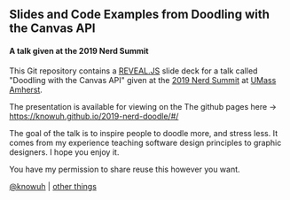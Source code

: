 
## Slides and Code Examples from Doodling with the Canvas API
#### A talk given at the 2019 Nerd Summit

This Git repository contains a [REVEAL.JS](https://revealjs.com/#/) slide deck for
a talk called "Doodling with the Canvas API" given at the
[2019 Nerd Summit](https://nerdsummit.org/) at [UMass Amherst](https://www.umass.edu/).

The presentation is available for viewing on the The github pages
here → https://knowuh.github.io/2019-nerd-doodle/#/

The goal of the talk is to inspire people to doodle more, and stress less. It
comes from my experience teaching software design principles to graphic designers.
I hope you enjoy it.

You have my permission to share reuse this however you want.

[@knowuh](https://twitter.com/knowuh) |  [other things](http://paessel.com/portfolio/index.html)